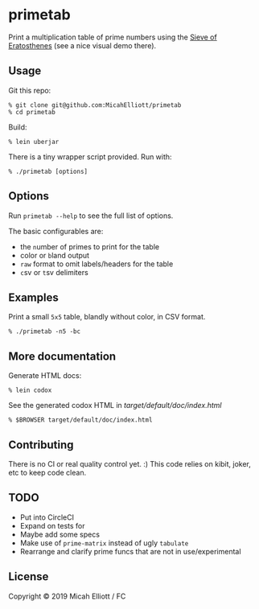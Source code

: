 # primetab

Print a multiplication table of prime numbers using the [Sieve of
Eratosthenes](https://en.wikipedia.org/wiki/Sieve_of_Eratosthenes)
(see a nice visual demo there).

## Usage

Git this repo:

    % git clone git@github.com:MicahElliott/primetab
    % cd primetab

Build:

    % lein uberjar

There is a tiny wrapper script provided. Run with:

    % ./primetab [options]


## Options

Run `primetab --help` to see the full list of options.

The basic configurables are:
- the `n`umber of primes to print for the table
- color or `b`land output
- `raw` format to omit labels/headers for the table
- `c`sv or `t`sv delimiters


## Examples

Print a small `5x5` table, blandly without color, in CSV format.

    % ./primetab -n5 -bc


## More documentation

Generate HTML docs:

    % lein codox

See the generated codox HTML in _target/default/doc/index.html_

    % $BROWSER target/default/doc/index.html


## Contributing

There is no CI or real quality control yet. :) This code relies on
kibit, joker, etc to keep code clean.


## TODO

- Put into CircleCI
- Expand on tests for
- Maybe add some specs
- Make use of `prime-matrix` instead of ugly `tabulate`
- Rearrange and clarify prime funcs that are not in use/experimental


## License

Copyright © 2019 Micah Elliott / FC
